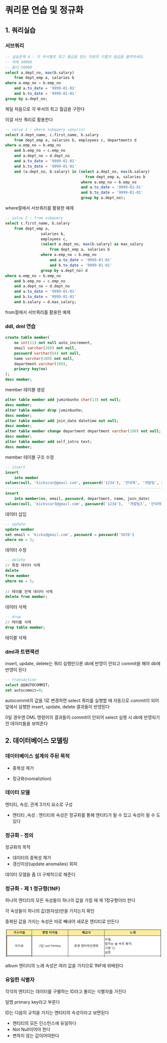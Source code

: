 # 쿼리문 연습 및 정규화

## 1. 쿼리실습

### 서브쿼리

```sql
-- 실습문제 4 : 각 부서별로 최고 월급을 받는 직원의 이름과 월급을 출력하세요.
-- 대혁 40000
-- 둘리 50000
select a.dept_no, max(b.salary)
	from dept_emp a, salaries b
where a.emp_no = b.emp_no
	and a.to_date = '9999-01-01'
	and b.to_date = '9999-01-01'
group by a.dept_no;
```

제일 처음으로 각 부서의 최고 월급을 구한다 

이걸 서브 쿼리로 활용한다



```sql
-- solve 1 : where subquery =any(in)
select d.dept_name, c.first_name, b.salary
	from dept_emp a, salaries b, employees c, departments d
where a.emp_no = b.emp_no
	and b.emp_no = c.emp_no
	and a.dept_no = d.dept_no
	and a.to_date = '9999-01-01'
	and b.to_date = '9999-01-01'
	and (a.dept_no, b.salary) in (select a.dept_no, max(b.salary)
									from dept_emp a, salaries b
                                  where a.emp_no = b.emp_no
                                  and a.to_date = '9999-01-01'
                                  and b.to_date = '9999-01-01'
                                  group by a.dept_no);
```

where절에서 서브쿼리를 활용한 예제



```sql
-- solve 2 : from subquery
select c.first_name, b.salary
	from dept_emp a,
				salaries b,
				employees c,
				(select a.dept_no, max(b.salary) as max_salary
					from dept_emp a, salaries b
				where a.emp_no = b.emp_no
					and a.to_date = '9999-01-01'
					and b.to_date = '9999-01-01'
				group by a.dept_no) d
where a.emp_no = b.emp_no
	and b.emp_no = c.emp_no
	and a.dept_no = d.dept_no
	and a.to_date = '9999-01-01'
	and b.to_date = '9999-01-01'
	and b.salary = d.max_salary;
```

from절에서 서브쿼리를 활용한 예제



### ddl, dml 연습

```sql
create table member(
	no int(11) not null auto_increment,
	email varchar(200) not null,
	password varchar(64) not null,
	name varchar(100) not null,
	department varchar(100),
	primary key(no)
);
desc member;
```

member 테이블 생성



```sql
alter table member add juminbunho char(13) not null;
desc member;
alter table member drop juminbunho;
desc member;
alter table member add join_date datetime not null;
desc member;
alter table member change department department varchar(100) not null;
desc member;
alter table member add self_intro text;
desc member;
```

member 테이블 구조 수정



```sql
-- insert
insert
	into member
values(null, 'kickscar@gmail.com', password('1234'), '안대혁', '개발팀', now(), null);
---------------------------------------------------------------------------------------
insert
	into member(no, email, password, department, name, join_date)
values(null, 'kickscar3@gmail.com', password('1234'),  '개발팀3', '안대혁3', now());
```

데이터 삽입



```sql
-- update
update member
set email = 'kicks@gmail.com', password = password('5678')
where no = 3;
```

데이터 수정



```sql
-- delete
// 특정 데이터 삭제
delete
from member
where no = 5;

// 테이블 전체 데이터 삭제
delete from member;
```

데이터 삭제



```sql
-- drop
// 테이블 삭제
drop table member;
```

테이블 삭제



### dml과 트랜잭션

insert, update, delete는 쿼리 실행만으론 db에 반영이 안되고 commit을 해야 db에 반영이 된다

```sql
-- transaction
select @@AUTOCOMMIT;
set autocommit=0;
```

autocommit의 값을 1로 변경하면 select 쿼리를 실행할 때 자동으로 commit이 되어 앞에서 실행한 insert, update, delete 결과들이 반영된다

0일 경우엔 DML 명령어의 결과들이 commit이 안되어 select 실행 시 db에 반영되기 전 데이터들을 보여준다



## 2. 데이터베이스 모델링

### 데이터베이스 설계의 주된 목적

- 중복성 제거

- 정규화(nomaliztion)

  

### 데이터 모델

엔티티, 속성, 관계 3가지 요소로 구성

- 엔티티 ,속성 : 엔티티와 속성은 정규화를 통해 엔티티가 될 수 있고 속성이 될 수 도 있다

  

### 정규화 - 정의

정규화의 목적

- 데이터의 중복성 제거
- 갱신이상(update anomalies) 회피

데이터 모델을 좀 더 구체적으로 해준다



### 정규화 - 제 1 정규형(1NF)

하나의 엔티티의 모든 속성들이 하나의 값을 가질 때 제 1정규형이라 한다

각 속성들이 하나의 값(원자성)만을 가지는지 확인

중복된 값을 가지는 속성은 따로 빼내어 새로운 엔티티로 만든다

![1](queryImg/1.png)

album 엔티티의 노래 속성은 여러 값을 가지므로 1NF에 위배된다



### 유일한 식별자

각각의 엔티티는 데이터를 구별하는 ID라고 불리는 식별자를 가진다

일명 primary key라고 부른다

ID는 다음의 규칙을 가지는 엔티티의 속성이라고 보면된다

- 엔티티의 모든 인스턴스에 유일하다
- Not Null이어야 한다
- 변하지 않는 값이어야한다